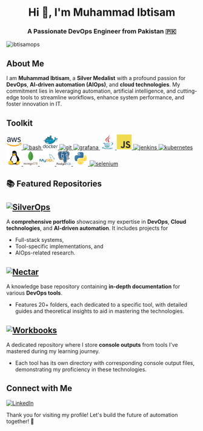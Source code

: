 <h1 align="center">Hi 👋, I'm Muhammad Ibtisam</h1>
<h3 align="center">A Passionate DevOps Engineer from Pakistan 🇵🇰</h3>

<p align="left"> <img src="https://komarev.com/ghpvc/?username=ibtisamops&label=Profile%20views&color=0e75b6&style=flat" alt="ibtisamops" /> </p>

## About Me

I am **Muhammad Ibtisam**, a **Silver Medalist** with a profound passion for **DevOps**, **AI-driven automation (AIOps)**, and **cloud technologies**. My commitment lies in leveraging automation, artificial intelligence, and cutting-edge tools to streamline workflows, enhance system performance, and foster innovation in IT.

## Toolkit

<p align="left"> <a href="https://aws.amazon.com" target="_blank" rel="noreferrer"> <img src="https://raw.githubusercontent.com/devicons/devicon/master/icons/amazonwebservices/amazonwebservices-original-wordmark.svg" alt="aws" width="40" height="40"/> </a> <a href="https://www.gnu.org/software/bash/" target="_blank" rel="noreferrer"> <img src="https://www.vectorlogo.zone/logos/gnu_bash/gnu_bash-icon.svg" alt="bash" width="40" height="40"/> </a> <a href="https://www.docker.com/" target="_blank" rel="noreferrer"> <img src="https://raw.githubusercontent.com/devicons/devicon/master/icons/docker/docker-original-wordmark.svg" alt="docker" width="40" height="40"/> </a> <a href="https://git-scm.com/" target="_blank" rel="noreferrer"> <img src="https://www.vectorlogo.zone/logos/git-scm/git-scm-icon.svg" alt="git" width="40" height="40"/> </a> <a href="https://grafana.com" target="_blank" rel="noreferrer"> <img src="https://www.vectorlogo.zone/logos/grafana/grafana-icon.svg" alt="grafana" width="40" height="40"/> </a> <a href="https://www.java.com" target="_blank" rel="noreferrer"> <img src="https://raw.githubusercontent.com/devicons/devicon/master/icons/java/java-original.svg" alt="java" width="40" height="40"/> </a> <a href="https://developer.mozilla.org/en-US/docs/Web/JavaScript" target="_blank" rel="noreferrer"> <img src="https://raw.githubusercontent.com/devicons/devicon/master/icons/javascript/javascript-original.svg" alt="javascript" width="40" height="40"/> </a> <a href="https://www.jenkins.io" target="_blank" rel="noreferrer"> <img src="https://www.vectorlogo.zone/logos/jenkins/jenkins-icon.svg" alt="jenkins" width="40" height="40"/> </a> <a href="https://kubernetes.io" target="_blank" rel="noreferrer"> <img src="https://www.vectorlogo.zone/logos/kubernetes/kubernetes-icon.svg" alt="kubernetes" width="40" height="40"/> </a> <a href="https://www.linux.org/" target="_blank" rel="noreferrer"> <img src="https://raw.githubusercontent.com/devicons/devicon/master/icons/linux/linux-original.svg" alt="linux" width="40" height="40"/> </a> <a href="https://www.mongodb.com/" target="_blank" rel="noreferrer"> <img src="https://raw.githubusercontent.com/devicons/devicon/master/icons/mongodb/mongodb-original-wordmark.svg" alt="mongodb" width="40" height="40"/> </a> <a href="https://www.mysql.com/" target="_blank" rel="noreferrer"> <img src="https://raw.githubusercontent.com/devicons/devicon/master/icons/mysql/mysql-original-wordmark.svg" alt="mysql" width="40" height="40"/> </a> <a href="https://www.postgresql.org" target="_blank" rel="noreferrer"> <img src="https://raw.githubusercontent.com/devicons/devicon/master/icons/postgresql/postgresql-original-wordmark.svg" alt="postgresql" width="40" height="40"/> </a> <a href="https://www.python.org" target="_blank" rel="noreferrer"> <img src="https://raw.githubusercontent.com/devicons/devicon/master/icons/python/python-original.svg" alt="python" width="40" height="40"/> </a> <a href="https://www.selenium.dev" target="_blank" rel="noreferrer"> <img src="https://raw.githubusercontent.com/detain/svg-logos/780f25886640cef088af994181646db2f6b1a3f8/svg/selenium-logo.svg" alt="selenium" width="40" height="40"/> </a> </p>



## 📚 Featured Repositories

## [![SilverOps](https://img.shields.io/badge/-SilverOps-black?style=for-the-badge)](https://github.com/ibtisamops/SilverOps)
A **comprehensive portfolio** showcasing my expertise in **DevOps**, **Cloud technologies**, and **AI-driven automation**. It includes projects for

- Full-stack systems, 
- Tool-specific implementations, and 
- AIOps-related research.

## [![Nectar](https://img.shields.io/badge/-Nectar-black?style=for-the-badge)](https://github.com/ibtisamops/nectar)
A knowledge base repository containing **in-depth documentation** for various **DevOps tools**. 
- Features 20+ folders, each dedicated to a specific tool, with detailed guides and theoretical insights to aid in mastering the technologies.

## [![Workbooks](https://img.shields.io/badge/-Workbooks-black?style=for-the-badge)](https://github.com/ibtisamops/workbooks)
A dedicated repository where I store **console outputs** from tools I’ve mastered during my learning journey. 
- Each tool has its own directory with corresponding console output files, demonstrating my proficiency in these technologies.

## Connect with Me
<p align="left">
<a href="https://linkedin.com/in/ibtisamops" target="blank"><img src="https://img.shields.io/badge/-LinkedIn-%230077B5?style=for-the-badge&logo=linkedin&logoColor=white" alt="LinkedIn" /></a>
</p>

Thank you for visiting my profile! Let's build the future of automation together! 🚀
